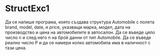 # StructExc1
Да се напише програма, която създава структура Automobile с полета brand, model, date, и price, указващи марка, модел, дата на производство и цена на автомобилите в автосалон. Да се въведе цяло число n и след него n на брой данни от тип Automobile. Да се въведе реално число P и да се намери колко автомобила има в наличност с тази цена. 
